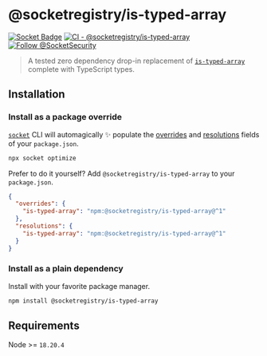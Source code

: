 # @socketregistry/is-typed-array

[![Socket Badge](https://socket.dev/api/badge/npm/package/@socketregistry/is-typed-array)](https://socket.dev/npm/package/@socketregistry/is-typed-array)
[![CI - @socketregistry/is-typed-array](https://github.com/SocketDev/socket-registry-js/actions/workflows/test.yml/badge.svg)](https://github.com/SocketDev/socket-registry-js/actions/workflows/test.yml)
[![Follow @SocketSecurity](https://img.shields.io/twitter/follow/SocketSecurity?style=social)](https://twitter.com/SocketSecurity)

> A tested zero dependency drop-in replacement of
> [`is-typed-array`](https://socket.dev/npm/package/is-typed-array) complete
> with TypeScript types.

## Installation

### Install as a package override

[`socket`](https://socket.dev/npm/package/socket) CLI will automagically
:sparkles: populate the
[overrides](https://docs.npmjs.com/cli/v9/configuring-npm/package-json#overrides)
and [resolutions](https://yarnpkg.com/configuration/manifest#resolutions) fields
of your `package.json`.

```sh
npx socket optimize
```

Prefer to do it yourself? Add `@socketregistry/is-typed-array` to your
`package.json`.

```json
{
  "overrides": {
    "is-typed-array": "npm:@socketregistry/is-typed-array@^1"
  },
  "resolutions": {
    "is-typed-array": "npm:@socketregistry/is-typed-array@^1"
  }
}
```

### Install as a plain dependency

Install with your favorite package manager.

```sh
npm install @socketregistry/is-typed-array
```

## Requirements

Node >= `18.20.4`
